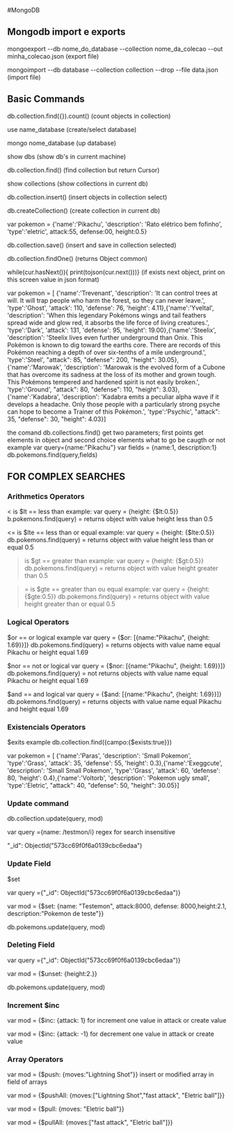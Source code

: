 #MongoDB

## Mongodb import e exports
mongoexport --db nome_do_database --collection nome_da_colecao --out minha_colecao.json  (export file)

mongoimport --db database --collection collection --drop --file data.json  (import file)

## Basic Commands

db.collection.find({}).count() (count objects in collection)

use name_database (create/select database)

mongo nome_database (up database)

show dbs (show db's in current machine)

db.collection.find() (find collection but return Cursor)

show collections (show collections in current db)

db.collection.insert() (insert objects in collection select)

db.createCollection() (create collection in current db)

var pokemon = {'name':'Pikachu', 'description': 'Rato elétrico bem fofinho', 'type':'eletric', attack:55, defense:00, height:0.5}

db.collection.save() (insert and save in collection selected)

db.collection.findOne() (returns Object common)

while(cur.hasNext()){ print(tojson(cur.next()))} (if exists next object, print on this screen value in json format)


var pokemon = [
	{'name':'Trevenant', 'description': 'It can control trees at will. It will trap people who harm the forest, so they can never leave.', 'type':'Ghost', 'attack': 110, 'defense': 76, 'height': 4.11},{'name':'Yveltal', 'description': 'When this legendary Pokémons wings and tail feathers spread wide and glow red, it absorbs the life force of living creatures.', 'type':'Dark', 'attack': 131, 'defense': 95, 'height': 19.00},{'name':'Steelix', 'description': 'Steelix lives even further underground than Onix. This Pokémon is known to dig toward the earths core. There are records of this Pokémon reaching a depth of over six-tenths of a mile underground.', 'type':'Steel', "attack": 85, "defense": 200, "height": 30.05},{'name':'Marowak', 'description': 'Marowak is the evolved form of a Cubone that has overcome its sadness at the loss of its mother and grown tough. This Pokémons tempered and hardened spirit is not easily broken.', 'type':'Ground', "attack": 80, "defense": 110, "height": 3.03},{'name':'Kadabra', 'description': 'Kadabra emits a peculiar alpha wave if it develops a headache. Only those people with a particularly strong psyche can hope to become a Trainer of this Pokémon.', 'type':'Psychic', "attack": 35, "defense": 30, "height": 4.03}]


the comand db.collections.find() get two parameters; first points get elements in object and second choice elements what to go be caugth or not
example
var query={name:"Pikachu"}
var fields = {name:1, description:1}
db.pokemons.find(query,fields)

## FOR COMPLEX SEARCHES

### Arithmetics Operators

< is $lt == less than 
example:
var query = {height: {$lt:0.5}}
b.pokemons.find(query) = returns object with value height less than 0.5

<= is $lte == less than or equal
example:
var query = {height: {$lte:0.5}}
db.pokemons.find(query) = returns object with value height less than or equal 0.5

> is $gt == greater than 
example:
var query = {height: {$gt:0.5}}
db.pokemons.find(query) = returns object with value height greater than 0.5

>= is $gte == greater than ou equal
example:
var query = {height: {$gte:0.5}}
db.pokemons.find(query) = returns object with value height greater than or equal 0.5


### Logical Operators

$or == or logical
example
var query = {$or: [{name:"Pikachu", {height: 1.69}}]}
db.pokemons.find(query) = returns objects with value name equal Pikachu or height equal 1.69

$nor == not or logical
var query = {$nor: [{name:"Pikachu", {height: 1.69}}]}
db.pokemons.find(query) =  not returns objects with value name equal Pikachu or height equal 1.69

$and == and logical
var query = {$and: [{name:"Pikachu", {height: 1.69}}]}
db.pokemons.find(query) =  returns objects with value name equal Pikachu and height equal 1.69



### Existencials Operators

$exits
example
db.collection.find({campo:{$exists:true}})



var pokemon = [
	{'name':'Paras', 'description': 'Small Pokemon', 'type':'Grass', 'attack': 35, 'defense': 55, 'height': 0.3},{'name':'Exeggcute', 'description': 'Small Small Pokemon', 'type':'Grass', 'attack': 60, 'defense': 80, 'height': 0.4},{'name':'Voltorb', 'description': 'Pokemon ugly small', 'type':'Eletric', "attack": 40, "defense": 50, "height": 30.05}]


### Update command

db.collection.update(query, mod)

var query ={name: /testmon/i} regex for search insensitive

"_id": ObjectId("573cc69f0f6a0139cbc6edaa")

### Update Field 

$set
 
var query ={"_id": ObjectId("573cc69f0f6a0139cbc6edaa")}

var mod = {$set: {name: "Testemon", attack:8000, defense: 8000,height:2.1, description:"Pokemon de teste"}}

db.pokemons.update(query, mod)

### Deleting Field

var query ={"_id": ObjectId("573cc69f0f6a0139cbc6edaa")}

var mod = {$unset: {height:2.}}

db.pokemons.update(query, mod)

### Increment $inc

var mod = {$inc: {attack: 1} for increment one value in attack or create value

var mod = {$inc: {attack: -1} for decrement one value in attack or create value

### Array Operators

var mod = {$push: {moves:"Lightning Shot"}} insert or modified array in field of arrays


var mod = {$pushAll: {moves:["Lightning Shot","fast attack", "Eletric ball"]}}


var mod = {$pull: {moves: "Eletric ball"}}

var mod = {$pullAll: {moves:["fast attack", "Eletric ball"]}}





